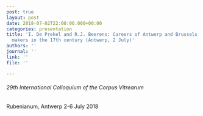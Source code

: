```yaml
---
post: true
layout: post
date: 2018-07-02T22:00:00.000+00:00
categories: presentation
title: 'I. De Prekel and R.J. Beerens: Careers of Antwerp and Brussels stained-glass
  makers in the 17th century (Antwerp, 2 July)'
authors: ''
journal: ''
link: ''
file: ''

---
```

###### 29th International Colloquium of the Corpus Vitrearum

Rubenianum, Antwerp 2-6 July 2018